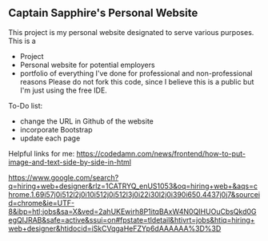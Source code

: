 ## Captain Sapphire's Personal Website

This project is my personal website designated to serve various purposes. This is a
- Project 
- Personal website for potential employers
- portfolio of everything I've done for professional and non-professional reasons
Please do not fork this code, since I believe this is a public but I'm just using the free IDE.

To-Do list:
- change the URL in Github of the website 
- incorporate Bootstrap
- update each page


Helpful links for me:
https://codedamn.com/news/frontend/how-to-put-image-and-text-side-by-side-in-html

https://www.google.com/search?q=hiring+web+designer&rlz=1CATRYQ_enUS1053&oq=hiring+web+&aqs=chrome.1.69i57j0i512l2j0i10i512j0i512l3j0i22i30l2j0i390i650.4437j0j7&sourceid=chrome&ie=UTF-8&ibp=htl;jobs&sa=X&ved=2ahUKEwirh8P1itqBAxW4N0QIHUOuCbsQkd0GegQIJRAB&safe=active&ssui=on#fpstate=tldetail&htivrt=jobs&htiq=hiring+web+designer&htidocid=iSkCVqgaHeFZYp6dAAAAAA%3D%3D
